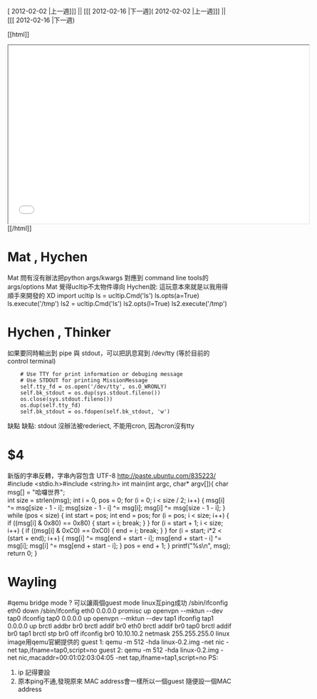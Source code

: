 [ 2012-02-02 |上一週]]] || [[[ 2012-02-16 |下一週]( 2012-02-02 |上一週]]] || [[[ 2012-02-16 |下一週)



[[html]]
<iframe src='<http://pad.hackingthursday.org>  ?showControls=true&showChat=true&showLineNumbers=true&useMonospaceFont=false' width=675 height=400></iframe>
[[/html]]


# Mat , Hychen

Mat 問有沒有辦法把python args/kwargs 對應到 command line tools的args/options
Mat 覺得ucltip不太物件導向
Hychen說: 這玩意本來就是以我用得順手來開發的 XD
import ucltip
ls = ucltip.Cmd('ls')
ls.opts(a=True)
ls.execute('/tmp')
ls2 = ucltip.Cmd('ls')
ls2.opts(l=True)
ls2.execute('/tmp')

# Hychen , Thinker

如果要同時輸出到 pipe 與 stdout，可以把訊息寫到 /dev/tty (等於目前的 control terminal)
    
        # Use TTY for print information or debuging message
        # Use STDOUT for printing MissionMessage
        self.tty_fd = os.open('/dev/tty', os.O_WRONLY)
        self.bk_stdout = os.dup(sys.stdout.fileno())
        os.close(sys.stdout.fileno())                                                                                          
        os.dup(self.tty_fd)
        self.bk_stdout = os.fdopen(self.bk_stdout, 'w')
缺點
缺點: stdout 沒辦法被rederiect, 不能用cron, 因為cron沒有tty

# $4

新版的字串反轉，字串內容包含 UTF-8
<http://paste.ubuntu.com/835223/>  
#include <stdio.h>#include <string.h>
int main(int argc, char* argv[]){
    char msg[] = "哈囉世界";                       
    int size = strlen(msg);
    int i = 0, pos = 0;
    for (i = 0; i < size / 2; i++) {
        msg[i] ^= msg[size - 1 - i];
        msg[size - 1 - i] ^= msg[i];
        msg[i] ^= msg[size - 1 - i];
    }
    while (pos < size) {
        int start = pos;
        int end = pos;
        for (i = pos; i < size; i++) {
            if ((msg[i] & 0x80) == 0x80) {
                start = i;
                break;
            }
        }
        for (i = start + 1; i < size; i++) {
            if ((msg[i] & 0xC0) == 0xC0) {
                end = i;
                break;
            }
        }
        for (i = start; i*2 < (start + end); i++) {
            msg[i] ^= msg[end + start - i];
            msg[end + start - i] ^= msg[i];
            msg[i] ^= msg[end + start - i];
        }
        pos = end + 1;
    }
    printf("%s\n", msg);
    return 0;
}
    
# Wayling

#qemu bridge mode ? 可以讓兩個guest mode linux互ping成功
/sbin/ifconfig eth0 down
/sbin/ifconfig eth0 0.0.0.0 promisc up
openvpn --mktun --dev tap0
ifconfig tap0 0.0.0.0 up
openvpn --mktun --dev tap1
ifconfig tap1 0.0.0.0 up
brctl addbr br0
brctl addif br0 eth0
brctl addif br0 tap0
brctl addif br0 tap1
brctl stp br0 off
ifconfig br0 10.10.10.2 netmask 255.255.255.0
linux image用qemu官網提供的
guest 1:
qemu -m 512 -hda linux-0.2.img -net nic -net tap,ifname=tap0,script=no
guest 2:
qemu -m 512 -hda linux-0.2.img -net nic,macaddr=00:01:02:03:04:05 -net tap,ifname=tap1,script=no
PS:
1. ip 記得要設
2. 原本ping不通,發現原來 MAC address會一樣所以一個guest  隨便設一個MAC address